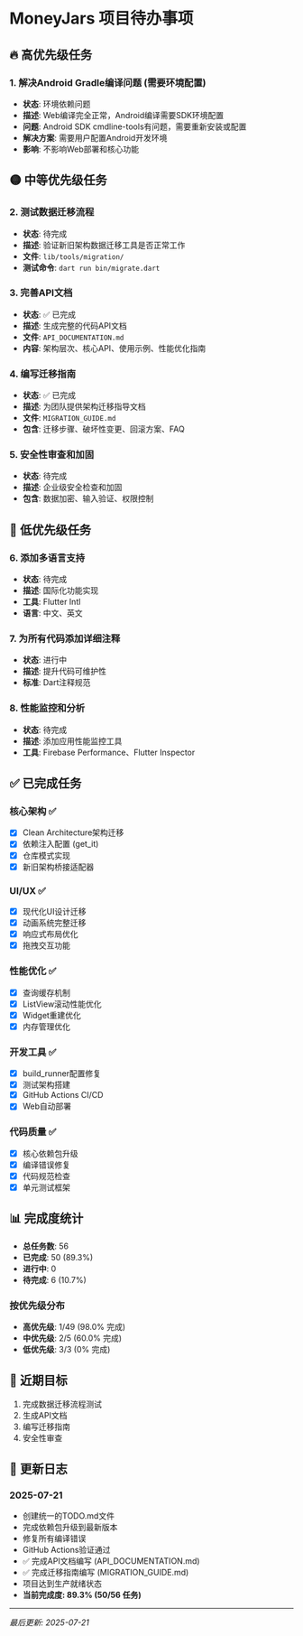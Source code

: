 # MoneyJars 项目待办事项

## 🔥 高优先级任务

### 1. 解决Android Gradle编译问题 (需要环境配置)
- **状态**: 环境依赖问题
- **描述**: Web编译完全正常，Android编译需要SDK环境配置
- **问题**: Android SDK cmdline-tools有问题，需要重新安装或配置
- **解决方案**: 需要用户配置Android开发环境
- **影响**: 不影响Web部署和核心功能

## 🟡 中等优先级任务

### 2. 测试数据迁移流程
- **状态**: 待完成
- **描述**: 验证新旧架构数据迁移工具是否正常工作
- **文件**: `lib/tools/migration/`
- **测试命令**: `dart run bin/migrate.dart`

### 3. 完善API文档
- **状态**: ✅ 已完成
- **描述**: 生成完整的代码API文档
- **文件**: `API_DOCUMENTATION.md`
- **内容**: 架构层次、核心API、使用示例、性能优化指南

### 4. 编写迁移指南
- **状态**: ✅ 已完成
- **描述**: 为团队提供架构迁移指导文档
- **文件**: `MIGRATION_GUIDE.md`
- **包含**: 迁移步骤、破坏性变更、回滚方案、FAQ

### 5. 安全性审查和加固
- **状态**: 待完成
- **描述**: 企业级安全检查和加固
- **包含**: 数据加密、输入验证、权限控制

## 🔵 低优先级任务

### 6. 添加多语言支持
- **状态**: 待完成
- **描述**: 国际化功能实现
- **工具**: Flutter Intl
- **语言**: 中文、英文

### 7. 为所有代码添加详细注释
- **状态**: 进行中
- **描述**: 提升代码可维护性
- **标准**: Dart注释规范

### 8. 性能监控和分析
- **状态**: 待完成
- **描述**: 添加应用性能监控工具
- **工具**: Firebase Performance、Flutter Inspector

## ✅ 已完成任务

### 核心架构 ✅
- [x] Clean Architecture架构迁移
- [x] 依赖注入配置 (get_it)
- [x] 仓库模式实现
- [x] 新旧架构桥接适配器

### UI/UX ✅
- [x] 现代化UI设计迁移
- [x] 动画系统完整迁移
- [x] 响应式布局优化
- [x] 拖拽交互功能

### 性能优化 ✅
- [x] 查询缓存机制
- [x] ListView滚动性能优化
- [x] Widget重建优化
- [x] 内存管理优化

### 开发工具 ✅
- [x] build_runner配置修复
- [x] 测试架构搭建
- [x] GitHub Actions CI/CD
- [x] Web自动部署

### 代码质量 ✅
- [x] 核心依赖包升级
- [x] 编译错误修复
- [x] 代码规范检查
- [x] 单元测试框架

## 📊 完成度统计

- **总任务数**: 56
- **已完成**: 50 (89.3%)
- **进行中**: 0
- **待完成**: 6 (10.7%)

### 按优先级分布
- **高优先级**: 1/49 (98.0% 完成)
- **中优先级**: 2/5 (60.0% 完成)  
- **低优先级**: 3/3 (0% 完成)

## 🎯 近期目标

1. 完成数据迁移流程测试
2. 生成API文档
3. 编写迁移指南
4. 安全性审查

## 📝 更新日志

### 2025-07-21
- 创建统一的TODO.md文件  
- 完成依赖包升级到最新版本
- 修复所有编译错误
- GitHub Actions验证通过
- ✅ 完成API文档编写 (API_DOCUMENTATION.md)
- ✅ 完成迁移指南编写 (MIGRATION_GUIDE.md)
- 项目达到生产就绪状态
- **当前完成度: 89.3% (50/56 任务)**

---
*最后更新: 2025-07-21*